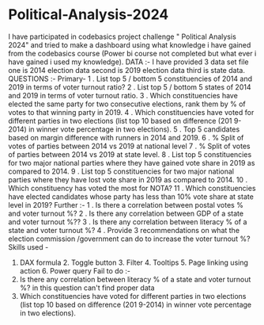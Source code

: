 # Political-Analysis-2024
I have participated in codebasics project challenge " Political Analysis 2024" and tried to make a dashboard using what knowledge i have gained from the codebasics course (Power bi course not completed but what ever i have gained i used my knowledge). 
DATA :-
I have provided 3 data set file one is 2014 election data second is 2019 election data third is state data. 
QUESTIONS :- 
Primary- 
1 . List top 5 / bottom 5 constituencies of 2014 and 2019 in terms of voter turnout ratio?
2 .  List top 5 / bottom 5 states of 2014 and 2019 in terms of voter turnout ratio.
3 . Which constituencies have elected the same party for two consecutive elections, rank them by % of votes to that winning party in 2019.
4 . Which constituencies have voted for different parties in two elections (list top 10 based on difference (201 9-2014) in winner vote percentage in two elections).
5 . Top 5 candidates based on margin difference with runners in 2014 and 2019.
6 . % Split of votes of parties between 2014 vs 2019 at national level
7 . % Split of votes of parties between 2014 vs 2019 at state level.
8 . List top 5 constituencies for two major national parties where they have gained vote share in 2019 as compared to 2014.
9 . List top 5 constituencies for two major national parties where they have lost vote share in 2019 as compared to 2014.
10 . Which constituency has voted the most for NOTA?
11 . Which constituencies have elected candidates whose party has less than 10% vote share at state level in 2019?
Further :-
1 . Is there a correlation between postal votes % and voter turnout %? 
2 . Is there any correlation between GDP of a state and voter turnout %??
3 . Is there any correlation between literacy % of a state and voter turnout %?
4 . Provide 3 recommendations on what the election commission /government can do to increase the voter turnout %?
Skills used - 
1. DAX formula  2. Toggle button  3. Filter  4. Tooltips  5. Page linking using action  6. Power query
Fail to do :-
1. Is there any correlation between literacy % of a state and voter turnout %? in this question can't find proper data
2. Which constituencies have voted for different parties in two elections (list top 10 based on difference (201 9-2014) in winner vote percentage in two elections).   

